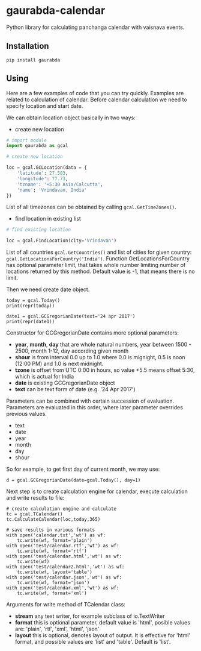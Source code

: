 # gaurabda-calendar
Python library for calculating panchanga calendar with vaisnava events.

## Installation

```
pip install gaurabda
```

## Using

Here are a few examples of code that you can try quickly. Examples are related
to calculation of calendar. Before calendar calculation we need to specify
location and start date.

We can obtain location object basically in two ways:

* create new location

```python
# import module
import gaurabda as gcal

# create new location

loc = gcal.GCLocation(data = {
    'latitude': 27.583,
    'longitude': 77.73,
    'tzname': '+5:30 Asia/Calcutta',
    'name': 'Vrindavan, India'
})
```

List of all timezones can be obtained by calling `gcal.GetTimeZones()`.

* find location in existing list

```python
# find existing location

loc = gcal.FindLocation(city='Vrindavan')
```

List of all countries `gcal.GetCountries()` and list of cities for given country: `gcal.GetLocationsForCountry('India')`. Function GetLocationsForCountry has optional parameter limit, that takes whole number limiting number of locations returned by this method. Default value is -1, that means there is no limit.


Then we need create date object.

```
today = gcal.Today()
print(repr(today))

date1 = gcal.GCGregorianDate(text='24 apr 2017')
print(repr(date1))
```

Constructor for GCGregorianDate contains more optional parameters:

* **year**, **month**, **day** that are whole natural numbers, year between 1500 - 2500, month 1-12, day according given month
* **shour** is from interval 0.0 up to 1.0 where 0.0 is mignight, 0.5 is noon (12:00 PM) and 1.0 is next midnight.
* **tzone** is offset from UTC 0:00 in hours, so value +5.5 means offset 5:30, which is actual for India
* **date** is existing GCGregorianDate object
* **text** can be text form of date (e.g. '24 Apr 2017')

Parameters can be combined with certain succession of evaluation. Parameters are evaluated in this order, where later parameter overrides previous values.

* text
* date
* year
* month
* day
* shour

So for example, to get first day of current month, we may use:

```
d = gcal.GCGregorianDate(date=gcal.Today(), day=1)
```

Next step is to create calculation engine for calendar, execute calculation and write results to file:

```
# create calculation engine and calculate
tc = gcal.TCalendar()
tc.CalculateCalendar(loc,today,365)

# save results in various formats
with open('calendar.txt','wt') as wf:
    tc.write(wf, format='plain')
with open('test/calendar.rtf','wt') as wf:
    tc.write(wf, format='rtf')
with open('test/calendar.html','wt') as wf:
    tc.write(wf)
with open('test/calendar2.html','wt') as wf:
    tc.write(wf, layout='table')
with open('test/calendar.json','wt') as wf:
    tc.write(wf, format='json')
with open('test/calendar.xml','wt') as wf:
    tc.write(wf, format='xml')
```

Arguments for write method of TCalendar class:

* **stream** any text writer, for example subclass of io.TextWriter
* **format** this is optional parameter, default value is 'html', posible values are: 'plain', 'rtf', 'xml', 'html', 'json'
* **layout** this is optional, denotes layout of output. It is effective for 'html' format, and possible values are 'list' and 'table'. Default is 'list'.
